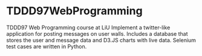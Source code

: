 # TDDD97WebProgramming
TDDD97 Web Programming course at LiU
Implement a twitter-like application for posting messages on user walls.
Includes a database that stores the user and message data and D3.JS charts with live data.
Selenium test cases are written in Python.
